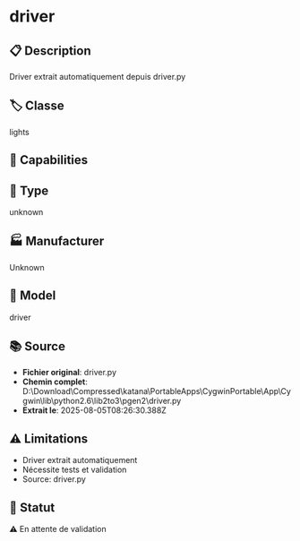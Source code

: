 # driver

## 📋 Description
Driver extrait automatiquement depuis driver.py

## 🏷️ Classe
lights

## 🔧 Capabilities


## 📡 Type
unknown

## 🏭 Manufacturer
Unknown

## 📱 Model
driver

## 📚 Source
- **Fichier original**: driver.py
- **Chemin complet**: D:\Download\Compressed\katana\PortableApps\CygwinPortable\App\Cygwin\lib\python2.6\lib2to3\pgen2\driver.py
- **Extrait le**: 2025-08-05T08:26:30.388Z

## ⚠️ Limitations
- Driver extrait automatiquement
- Nécessite tests et validation
- Source: driver.py

## 🚀 Statut
⚠️ En attente de validation
